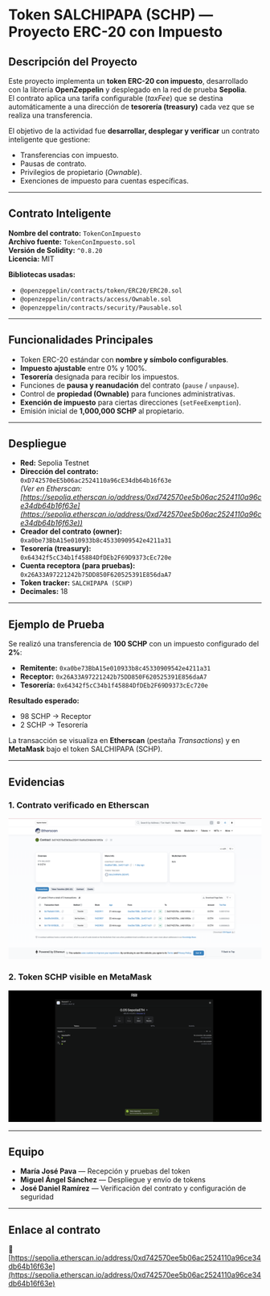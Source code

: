 # Token SALCHIPAPA (SCHP) — Proyecto ERC-20 con Impuesto

## Descripción del Proyecto
Este proyecto implementa un **token ERC-20 con impuesto**, desarrollado con la librería **OpenZeppelin** y desplegado en la red de prueba **Sepolia**.  
El contrato aplica una tarifa configurable (*taxFee*) que se destina automáticamente a una dirección de **tesorería (treasury)** cada vez que se realiza una transferencia.

El objetivo de la actividad fue **desarrollar, desplegar y verificar** un contrato inteligente que gestione:
- Transferencias con impuesto.
- Pausas de contrato.
- Privilegios de propietario (*Ownable*).
- Exenciones de impuesto para cuentas específicas.

---

## Contrato Inteligente
**Nombre del contrato:** `TokenConImpuesto`  
**Archivo fuente:** `TokenConImpuesto.sol`  
**Versión de Solidity:** `^0.8.20`  
**Licencia:** MIT  

**Bibliotecas usadas:**
- `@openzeppelin/contracts/token/ERC20/ERC20.sol`  
- `@openzeppelin/contracts/access/Ownable.sol`  
- `@openzeppelin/contracts/security/Pausable.sol`

---

## Funcionalidades Principales
- Token ERC-20 estándar con **nombre y símbolo configurables**.  
- **Impuesto ajustable** entre 0% y 100%.  
- **Tesorería** designada para recibir los impuestos.  
- Funciones de **pausa y reanudación** del contrato (`pause` / `unpause`).  
- Control de **propiedad (Ownable)** para funciones administrativas.  
- **Exención de impuesto** para ciertas direcciones (`setFeeExemption`).  
- Emisión inicial de **1,000,000 SCHP** al propietario.

---

## Despliegue
- **Red:** Sepolia Testnet  
- **Dirección del contrato:**  
  `0xD742570eE5b06ac2524110a96cE34db64b16f63e`  
  *(Ver en Etherscan: [https://sepolia.etherscan.io/address/0xd742570ee5b06ac2524110a96ce34db64b16f63e](https://sepolia.etherscan.io/address/0xd742570ee5b06ac2524110a96ce34db64b16f63e))*
- **Creador del contrato (owner):**  
  `0xa0be73BbA15e010933b8c45330909542e4211a31`  
- **Tesorería (treasury):**  
  `0x64342f5cC34b1f45884DfDEb2F69D9373cEc720e`  
- **Cuenta receptora (para pruebas):**  
  `0x26A33A97221242b75DD850F620525391E856daA7`  
- **Token tracker:** `SALCHIPAPA (SCHP)`  
- **Decimales:** 18  

---

## Ejemplo de Prueba
Se realizó una transferencia de **100 SCHP** con un impuesto configurado del **2%**:

- **Remitente:** `0xa0be73BbA15e010933b8c45330909542e4211a31`  
- **Receptor:** `0x26A33A97221242b75DD850F620525391E856daA7`  
- **Tesorería:** `0x64342f5cC34b1f45884DfDEb2F69D9373cEc720e`  

**Resultado esperado:**
- 98 SCHP → Receptor  
- 2 SCHP → Tesorería  

La transacción se visualiza en **Etherscan** (pestaña *Transactions*) y en **MetaMask** bajo el token SALCHIPAPA (SCHP).

---

## Evidencias

### 1. Contrato verificado en Etherscan
![Contrato en Etherscan](./images/etherscan.png)

### 2. Token SCHP visible en MetaMask
![Token SCHP en MetaMask](./images/metamask.png)

---

## Equipo
- **María José Pava** — Recepción y pruebas del token  
- **Miguel Ángel Sánchez** — Despliegue y envío de tokens  
- **José Daniel Ramírez** — Verificación del contrato y configuración de seguridad  

---

## Enlace al contrato
🔗 [https://sepolia.etherscan.io/address/0xd742570ee5b06ac2524110a96ce34db64b16f63e](https://sepolia.etherscan.io/address/0xd742570ee5b06ac2524110a96ce34db64b16f63e)
